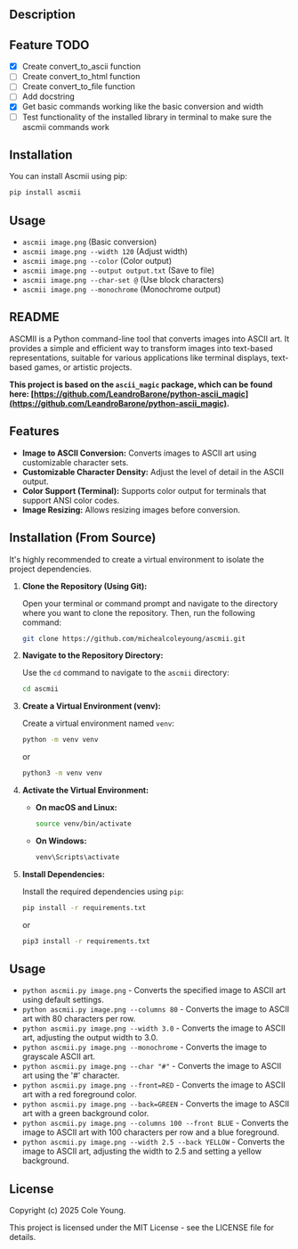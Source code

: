 ## Description


## Feature TODO
- [x] Create convert_to_ascii function
- [ ] Create convert_to_html function
- [ ] Create convert_to_file function
- [ ] Add docstring
- [x] Get basic commands working like the basic conversion and width
- [ ] Test functionality of the installed library in terminal to make sure the ascmii commands work

## Installation

You can install Ascmii using pip:
```bash
pip install ascmii
```

## Usage
- `ascmii image.png` (Basic conversion)
- `ascmii image.png --width 120` (Adjust width)
- `ascmii image.png --color` (Color output)
- `ascmii image.png --output output.txt` (Save to file)
- `ascmii image.png --char-set @` (Use block characters)
- `ascmii image.png --monochrome` (Monochrome output)




## README

ASCMII is a Python command-line tool that converts images into ASCII art. It provides a simple and efficient way to transform images into text-based representations, suitable for various applications like terminal displays, text-based games, or artistic projects.

**This project is based on the `ascii_magic` package, which can be found here: [https://github.com/LeandroBarone/python-ascii_magic](https://github.com/LeandroBarone/python-ascii_magic).**

## Features

* **Image to ASCII Conversion:** Converts images to ASCII art using customizable character sets.
* **Customizable Character Density:** Adjust the level of detail in the ASCII output.
* **Color Support (Terminal):** Supports color output for terminals that support ANSI color codes.
* **Image Resizing:** Allows resizing images before conversion.

## Installation (From Source)

It's highly recommended to create a virtual environment to isolate the project dependencies.

1.  **Clone the Repository (Using Git):**

    Open your terminal or command prompt and navigate to the directory where you want to clone the repository. Then, run the following command:

    ```bash
    git clone https://github.com/michealcoleyoung/ascmii.git
    ```

2.  **Navigate to the Repository Directory:**

    Use the `cd` command to navigate to the `ascmii` directory:

    ```bash
    cd ascmii
    ```

3.  **Create a Virtual Environment (venv):**

    Create a virtual environment named `venv`:

    ```bash
    python -m venv venv
    ```

    or

    ```bash
    python3 -m venv venv
    ```

4.  **Activate the Virtual Environment:**

    * **On macOS and Linux:**

        ```bash
        source venv/bin/activate
        ```

    * **On Windows:**

        ```bash
        venv\Scripts\activate
        ```

5.  **Install Dependencies:**

    Install the required dependencies using `pip`:

    ```bash
    pip install -r requirements.txt
    ```

    or

    ```bash
    pip3 install -r requirements.txt
    ```

## Usage

* `python ascmii.py image.png` - Converts the specified image to ASCII art using default settings.
* `python ascmii.py image.png --columns 80` - Converts the image to ASCII art with 80 characters per row.
* `python ascmii.py image.png --width 3.0` - Converts the image to ASCII art, adjusting the output width to 3.0.
* `python ascmii.py image.png --monochrome` - Converts the image to grayscale ASCII art.
* `python ascmii.py image.png --char "#"` - Converts the image to ASCII art using the '#' character.
* `python ascmii.py image.png --front=RED` - Converts the image to ASCII art with a red foreground color.
* `python ascmii.py image.png --back=GREEN` - Converts the image to ASCII art with a green background color.
* `python ascmii.py image.png --columns 100 --front BLUE` - Converts the image to ASCII art with 100 characters per row and a blue foreground.
* `python ascmii.py image.png --width 2.5 --back YELLOW` - Converts the image to ASCII art, adjusting the width to 2.5 and setting a yellow background.

## License

Copyright (c) 2025 Cole Young.

This project is licensed under the MIT License - see the LICENSE file for details.